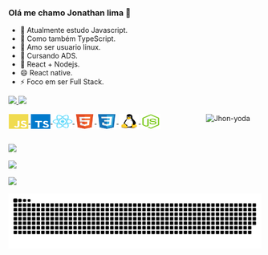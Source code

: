### Olá me chamo Jonathan lima 👋

- 🔭 Atualmente estudo Javascript.
- 🌱 Como também TypeScript.
- 👯 Amo ser usuario linux.
- 🤔 Cursando ADS.
- 💬 React + Nodejs.
- 😄 React native.
- ⚡ Foco em ser Full Stack.

<div>
  <a href="https://github.com/jonathanflp100">
  <img height="180em" src="https://github-readme-stats.vercel.app/api?username=jonathanflp100&show_icons=true&theme=dracula&include_all_commits=true&count_private=true"/>
  <img height="180em" src="https://github-readme-stats.vercel.app/api/top-langs/?username=jonathanflp100&layout=compact&langs_count=7&theme=dracula"/>
</div>
  
 <div style="display: inline_block"><br>
  <img align="center" alt="Jhon-Js" height="30" width="40" src="https://raw.githubusercontent.com/devicons/devicon/master/icons/javascript/javascript-plain.svg">
  <img align="center" alt="Jhon-Ts" height="30" width="40" src="https://raw.githubusercontent.com/devicons/devicon/master/icons/typescript/typescript-plain.svg">
  <img align="center" alt="Jhon-React" height="30" width="40" src="https://raw.githubusercontent.com/devicons/devicon/master/icons/react/react-original.svg">
  <img align="center" alt="Jhon-HTML" height="30" width="40" src="https://raw.githubusercontent.com/devicons/devicon/master/icons/html5/html5-original.svg">
  <img align="center" alt="Jhon-CSS" height="30" width="40" src="https://raw.githubusercontent.com/devicons/devicon/master/icons/css3/css3-original.svg">
  <img align="center" alt="Jhon-Linux" height="30" width="40" src="https://raw.githubusercontent.com/devicons/devicon/master/icons/linux/linux-original.svg">
  <img align="center" alt="Jhon-Linux" height="30" width="40" src="https://raw.githubusercontent.com/devicons/devicon/master/icons/nodejs/nodejs-original.svg">
  <img align="right" height="110" width="110" alt="Jhon-yoda" src="https://media.giphy.com/media/Wn74RUT0vjnoU98Hnt/giphy.gif">
 </div>
  
   ##
  
  
  <div>
  
  <a href="https://www.instagram.com/jonathanlimadecarvalho/" target="_blank"><img src="https://img.shields.io/badge/-Instagram-%23E4405F?style=for-the-badge&logo=instagram&logoColor=white" target="_blank"></a>
 
  <a href = "mailto:jonathanflp100@gmail.com"><img src="https://img.shields.io/badge/-Gmail-%23333?style=for-the-badge&logo=gmail&logoColor=white" target="_blank"></a>
    
  <a href="https://www.linkedin.com/in/rafaella-ballerini-45875016a" target="_blank"><img src="https://img.shields.io/badge/-LinkedIn-%230077B5?style=for-the-badge&logo=linkedin&logoColor=white" target="_blank"></a> 
 
  ![Snake animation](https://github.com/jonathanflp100/jonathanflp100/blob/output/github-contribution-grid-snake.svg)
 
</div>

